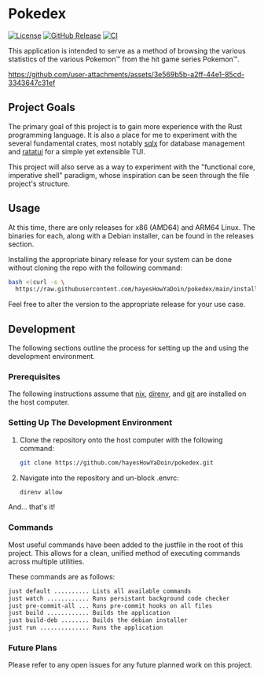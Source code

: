 # Pokedex

[![License](https://img.shields.io/badge/License-BSD_3--Clause-blue.svg)](https://opensource.org/licenses/BSD-3-Clause)
[![GitHub Release](https://img.shields.io/github/v/release/hayesHowYaDoin/pokedex)](https://github.com/hayesHowYaDoin/pokedex/releases)
[![CI](https://github.com/hayesHowYaDoin/pokedex/actions/workflows/ci.yml/badge.svg?event=push)](https://github.com/hayesHowYaDoin/pokedex/actions/workflows/ci.yml)

This application is intended to serve as a method of browsing the various
statistics of the various Pokemon™ from the hit game series Pokemon™.

https://github.com/user-attachments/assets/3e569b5b-a2ff-44e1-85cd-3343647c31ef

## Project Goals

The primary goal of this project is to gain more experience with the Rust
programming language. It is also a place for me to experiment with the several
fundamental crates, most notably [sqlx][1] for database management and
[ratatui][2] for a simple yet extensible TUI.

This project will also serve as a way to experiment with the "functional core,
imperative shell" paradigm, whose inspiration can be seen through the file
project's structure.

## Usage

At this time, there are only releases for x86 (AMD64) and ARM64 Linux. The
binaries for each, along with a Debian installer, can be found in the releases
section.

Installing the appropriate binary release for your system can be done without
cloning the repo with the following command:

```bash
bash <(curl -s \
  https://raw.githubusercontent.com/hayesHowYaDoin/pokedex/main/install.sh) latest
```

Feel free to alter the version to the appropriate release for your use case.

## Development

The following sections outline the process for setting up the and using the
development environment.

### Prerequisites

The following instructions assume that [nix][3], [direnv][4], and [git][5] are
installed on the host computer.

### Setting Up The Development Environment

1) Clone the repository onto the host computer with the following command:

   ```bash
   git clone https://github.com/hayesHowYaDoin/pokedex.git
   ```

2) Navigate into the repository and un-block .envrc:

   ```bash
   direnv allow
   ```

And... that's it!

### Commands

Most useful commands have been added to the justfile in the root of this
project. This allows for a clean, unified method of executing commands across
multiple utilities.

These commands are as follows:

```bash
just default .......... Lists all available commands
just watch ............ Runs persistant background code checker
just pre-commit-all ... Runs pre-commit hooks on all files
just build ............ Builds the application
just build-deb ........ Builds the debian installer
just run .............. Runs the application
```

### Future Plans

Please refer to any open issues for any future planned work on this project.

[1]: https://github.com/launchbadge/sqlx
[2]: https://github.com/ratatui-org/ratatui
[3]: https://docs.determinate.systems/determinate-nix/
[4]: https://direnv.net/
[5]: https://git-scm.com/

